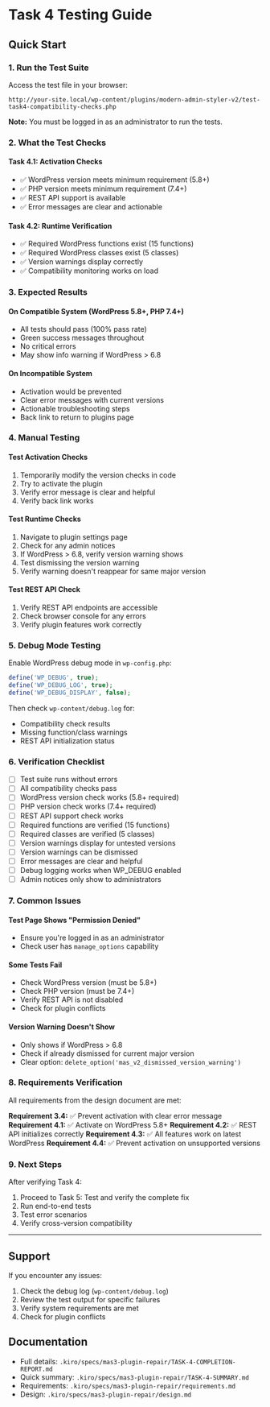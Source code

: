 # Task 4 Testing Guide

## Quick Start

### 1. Run the Test Suite

Access the test file in your browser:
```
http://your-site.local/wp-content/plugins/modern-admin-styler-v2/test-task4-compatibility-checks.php
```

**Note:** You must be logged in as an administrator to run the tests.

### 2. What the Test Checks

#### Task 4.1: Activation Checks
- ✅ WordPress version meets minimum requirement (5.8+)
- ✅ PHP version meets minimum requirement (7.4+)
- ✅ REST API support is available
- ✅ Error messages are clear and actionable

#### Task 4.2: Runtime Verification
- ✅ Required WordPress functions exist (15 functions)
- ✅ Required WordPress classes exist (5 classes)
- ✅ Version warnings display correctly
- ✅ Compatibility monitoring works on load

### 3. Expected Results

#### On Compatible System (WordPress 5.8+, PHP 7.4+)
- All tests should pass (100% pass rate)
- Green success messages throughout
- No critical errors
- May show info warning if WordPress > 6.8

#### On Incompatible System
- Activation would be prevented
- Clear error messages with current versions
- Actionable troubleshooting steps
- Back link to return to plugins page

### 4. Manual Testing

#### Test Activation Checks
1. Temporarily modify the version checks in code
2. Try to activate the plugin
3. Verify error message is clear and helpful
4. Verify back link works

#### Test Runtime Checks
1. Navigate to plugin settings page
2. Check for any admin notices
3. If WordPress > 6.8, verify version warning shows
4. Test dismissing the version warning
5. Verify warning doesn't reappear for same major version

#### Test REST API Check
1. Verify REST API endpoints are accessible
2. Check browser console for any errors
3. Verify plugin features work correctly

### 5. Debug Mode Testing

Enable WordPress debug mode in `wp-config.php`:
```php
define('WP_DEBUG', true);
define('WP_DEBUG_LOG', true);
define('WP_DEBUG_DISPLAY', false);
```

Then check `wp-content/debug.log` for:
- Compatibility check results
- Missing function/class warnings
- REST API initialization status

### 6. Verification Checklist

- [ ] Test suite runs without errors
- [ ] All compatibility checks pass
- [ ] WordPress version check works (5.8+ required)
- [ ] PHP version check works (7.4+ required)
- [ ] REST API support check works
- [ ] Required functions are verified (15 functions)
- [ ] Required classes are verified (5 classes)
- [ ] Version warnings display for untested versions
- [ ] Version warnings can be dismissed
- [ ] Error messages are clear and helpful
- [ ] Debug logging works when WP_DEBUG enabled
- [ ] Admin notices only show to administrators

### 7. Common Issues

#### Test Page Shows "Permission Denied"
- Ensure you're logged in as an administrator
- Check user has `manage_options` capability

#### Some Tests Fail
- Check WordPress version (must be 5.8+)
- Check PHP version (must be 7.4+)
- Verify REST API is not disabled
- Check for plugin conflicts

#### Version Warning Doesn't Show
- Only shows if WordPress > 6.8
- Check if already dismissed for current major version
- Clear option: `delete_option('mas_v2_dismissed_version_warning')`

### 8. Requirements Verification

All requirements from the design document are met:

**Requirement 3.4:** ✅ Prevent activation with clear error message
**Requirement 4.1:** ✅ Activate on WordPress 5.8+
**Requirement 4.2:** ✅ REST API initializes correctly
**Requirement 4.3:** ✅ All features work on latest WordPress
**Requirement 4.4:** ✅ Prevent activation on unsupported versions

### 9. Next Steps

After verifying Task 4:
1. Proceed to Task 5: Test and verify the complete fix
2. Run end-to-end tests
3. Test error scenarios
4. Verify cross-version compatibility

---

## Support

If you encounter any issues:
1. Check the debug log (`wp-content/debug.log`)
2. Review the test output for specific failures
3. Verify system requirements are met
4. Check for plugin conflicts

## Documentation

- Full details: `.kiro/specs/mas3-plugin-repair/TASK-4-COMPLETION-REPORT.md`
- Quick summary: `.kiro/specs/mas3-plugin-repair/TASK-4-SUMMARY.md`
- Requirements: `.kiro/specs/mas3-plugin-repair/requirements.md`
- Design: `.kiro/specs/mas3-plugin-repair/design.md`

